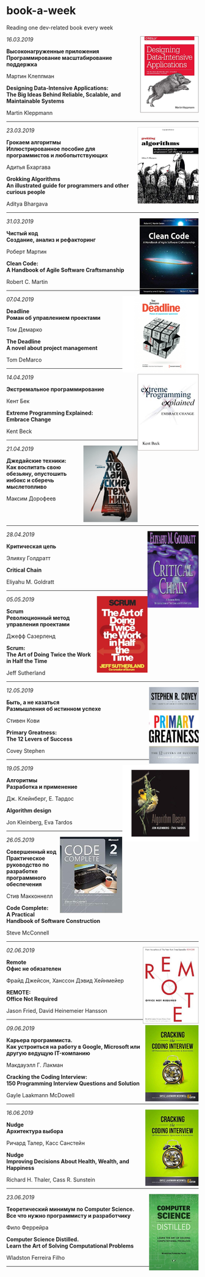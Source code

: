 # book-a-week
Reading one dev-related book every week

<img height="200" align="right" src="./images/designing-data-Intensive-applications.jpg"/>
 
*16.03.2019*

**Высоконагруженные приложения\
Программирование масштабирование поддержка**

Мартин Клеппман
 
**Designing Data-Intensive Applications:\
The Big Ideas Behind Reliable, Scalable, and Maintainable Systems**

Martin Kleppmann 
 
---

<img height="200" align="right" src="./images/grokking-algorithms.jpg"/>

*23.03.2019*

**Грокаем алгоритмы\
Иллюстрированное пособие для программистов и любопытствующих**
 
Адитья Бхаргава

**Grokking Algorithms\
An illustrated guide for programmers and other curious people**

Aditya Bhargava
 
---

<img height="200" align="right" src="./images/clean_code.jpg"/>

*31.03.2019*

**Чистый код\
Создание, анализ и рефакторинг**
 
Роберт Мартин

**Clean Code:\
A Handbook of Agile Software Craftsmanship**

Robert C. Martin
 
---

<img height="200" align="right" src="./images/deadline.jpg"/>

*07.04.2019*

**Deadline\
Роман об управлением проектами**
 
Том Демарко

**The Deadline\
 A novel about project management**

Tom DeMarco
 
---

<img height="200" align="right" src="./images/xp.jpg"/>

*14.04.2019*

**Экстремальное программирование**
 
Кент Бек

**Extreme Programming Explained:\
 Embrace Change**

Kent Beck
 
---

<img height="200" align="right" src="./images/jedy-tech.png"/>

*21.04.2019*

**Джедайские техники:\
Как воспитать свою обезьяну, опустошить инбокс и сберечь мыслетопливо**

Максим Дорофеев

<br></br>

---

<img height="200" align="right" src="./images/critical-chain.jpg"/>

*28.04.2019*

**Критическая цепь**
 
Элияху Голдратт

**Critical Chain**

Eliyahu M. Goldratt
 
---

<img height="200" align="right" src="./images/scrum.jpg"/>

*05.05.2019*

**Scrum\
Революционный метод управления проектами**
 
Джефф Сазерленд

**Scrum:\
 The Art of Doing Twice the Work in Half the Time**

Jeff Sutherland
 
---

<img height="200" align="right" src="./images/primary-greatness.jpg"/>

*12.05.2019*

**Быть, а не казаться\
Размышления об истинном успехе**
 
Стивен Кови

**Primary Greatness:\
The 12 Levers of Success**

Covey Stephen
 
---

<img height="200" align="right" src="./images/algorithm-design.jpg"/>

*19.05.2019*

**Алгоритмы\
Разработка и применение**

Дж. Клейнберг, Е. Тардос 

**Algorithm design**

Jon Kleinberg, Eva Tardos

---

<img height="200" align="right" src="./images/code-complete.jpg"/>

*26.05.2019*

**Совершенный код\
Практическое руководство по разработке программного обеспечения**

Стив Макконнелл

**Code Complete:\
A Practical Handbook of Software Construction**

Steve McConnell

---

<img height="200" align="right" src="./images/remote.jpg"/>

*02.06.2019*

**Remote\
Офис не обязателен**

Фрайд Джейсон, Ханссон Дэвид Хейнмейер

**REMOTE:\
Office Not Required**

Jason Fried, David Heinemeier Hansson

---

<img height="200" align="right" src="./images/cracking-coding-interview.jpg"/>

*09.06.2019*

**Карьера программиста.\
Как устроиться на работу в Google, Microsoft или другую ведущую IT-компанию**

Макдауэлл Г. Лакман

**Cracking the Coding Interview:\
150 Programming Interview Questions and Solution**

Gayle Laakmann McDowell

---

<img height="200" align="right" src="./images/cracking-coding-interview.jpg"/>

*16.06.2019*

**Nudge\
Архитектура выбора**

Ричард Талер, Касс Санстейн

**Nudge\
Improving Decisions About Health, Wealth, and Happiness**

Richard H. Thaler, Cass R. Sunstein

---

<img height="200" align="right" src="./images/computer-science-distiled.jpg"/>

*23.06.2019*

**Теоретический минимум по Computer Science.\
Все что нужно программисту и разработчику**

Фило Феррейра

**Computer Science Distilled.\
Learn the Art of Solving Computational Problems**

Wladston Ferreira Filho

---

